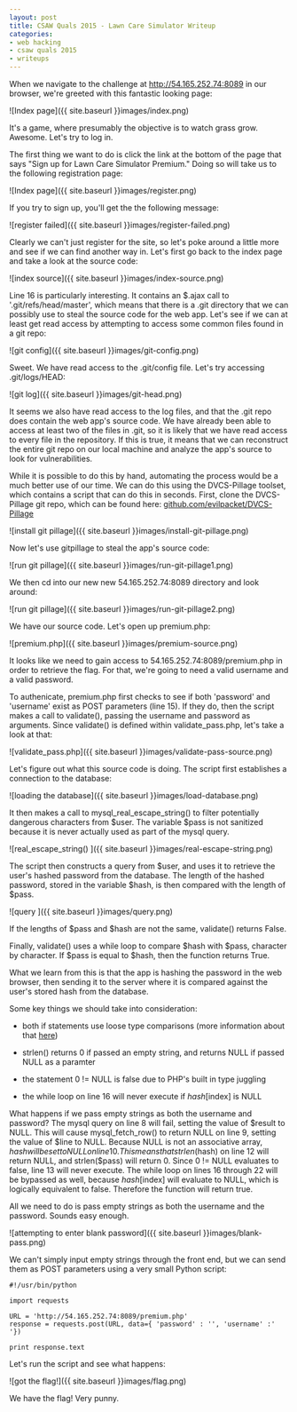 ```yaml
---
layout: post
title: CSAW Quals 2015 - Lawn Care Simulator Writeup
categories:
- web hacking
- csaw quals 2015
- writeups
---
```


When we navigate to the challenge at http://54.165.252.74:8089 in our browser, we're
greeted with this fantastic looking page:

![Index page]({{ site.baseurl }}images/index.png)

It's a game, where presumably the objective is to watch grass grow. Awesome. Let's try
to log in.

The first thing we want to do is click the link at the bottom of the page that says
"Sign up for Lawn Care Simulator Premium." Doing so will take us to the following
registration page:

![Index page]({{ site.baseurl }}images/register.png)

If you try to sign up, you'll get the the following message:

![register failed]({{ site.baseurl }}images/register-failed.png)

Clearly we can't just register for the site, so let's poke around a little more and see if we can find another way in. Let's first go back to the index page and take a look at the source code:

![index source]({{ site.baseurl }}images/index-source.png)

Line 16 is particularly interesting. It contains an $.ajax call to '.git/refs/head/master', which means that there is a .git directory that we can possibly use to steal the source code for the web app. Let's see if we can at least get read access by attempting to access some common files found in a git repo:

![git config]({{ site.baseurl }}images/git-config.png)

Sweet. We have read access to the .git/config file. Let's try accessing .git/logs/HEAD:

![git log]({{ site.baseurl }}images/git-head.png)

It seems we also have read access to the log files, and that the .git repo does contain the web app's source code. We have already been able to access at least two of the files in .git, so it is likely that we have read access to every file in the repository. If this is true, it means that we can reconstruct the entire git repo on our local machine and analyze the app's source to look for vulnerabilities.

While it is possible to do this by hand, automating the process would be a much better use of our time. We can do this using the DVCS-Pillage toolset, which contains a script that can do this in seconds. First, clone the DVCS-Pillage git repo, which can be found here: [github.com/evilpacket/DVCS-Pillage](https://github.com/evilpacket/DVCS-Pillage)


![install git pillage]({{ site.baseurl }}images/install-git-pillage.png)

Now let's use gitpillage to steal the app's source code:

![run git pillage]({{ site.baseurl }}images/run-git-pillage1.png)

We then cd into our new new 54.165.252.74:8089 directory and look around:

![run git pillage]({{ site.baseurl }}images/run-git-pillage2.png)

We have our source code. Let's open up premium.php:

![premium.php]({{ site.baseurl }}images/premium-source.png)

It looks like we need to gain access to 54.165.252.74:8089/premium.php in order to retrieve the flag. For that, we're going to need a valid username and a valid password.  

To authenicate, premium.php first checks to see if both 'password' and 'username' exist as POST parameters (line 15). If they do, then the script makes a call to validate(), passing the username and password as arguments. Since validate() is defined within validate_pass.php, let's take a look at that:

![validate_pass.php]({{ site.baseurl }}images/validate-pass-source.png)

Let's figure out what this source code is doing. The script first establishes a
connection to the database:

![loading the database]({{ site.baseurl }}images/load-database.png)

It then makes a call to mysql\_real\_escape\_string() to filter potentially dangerous
characters from $user. The variable $pass is not sanitized because it is never actually
used as part of the mysql query.

![real_escape_string() ]({{ site.baseurl }}images/real-escape-string.png)

The script then constructs a query from $user, and uses it to retrieve the user's hashed password from the database. The length of the hashed password, stored in the variable $hash, is then compared with the length of $pass. 

![query ]({{ site.baseurl }}images/query.png)

If the lengths of $pass and $hash are not the same, validate() returns False.

Finally, validate() uses a while loop to compare $hash with $pass, character by character. If $pass is equal to $hash, then the function returns True.

What we learn from this is that the app is hashing the password in the web browser, then sending it to the server where it is compared against the user's stored hash from the database.

Some key things we should take into consideration:

- both if statements use loose type comparisons (more information about that [here](http://www.owasp.org/images/6/6b/PHPMagicTricks-TypeJuggling.pdf))

- strlen() returns 0 if passed an empty string, and returns NULL if passed NULL as a paramter

- the statement 0 != NULL is false due to PHP's built in type juggling
	
- the while loop on line 16 will never execute if $hash[$index] is NULL

What happens if we pass empty strings as both the username and password? The mysql query on line 8 will fail, setting the value of $result to NULL. This will cause mysql\_fetch\_row() to return NULL on line 9, setting the value of $line to NULL. Because NULL is not an associative array, $hash will be set to NULL on line 10.  This means that strlen($hash) on line 12 will return NULL, and strlen($pass) will return 0. Since 0 != NULL evaluates to false, line 13 will never execute. The while loop on lines 16 through 22 will be bypassed as well, because $hash[$index] will evaluate to NULL, which is logically equivalent to false. Therefore the function will return true.

All we need to do is pass empty strings as both the username and the password. Sounds
easy enough. 

![attempting to enter blank password]({{ site.baseurl }}images/blank-pass.png)

We can't simply input empty strings through the front end, but we can send them
as POST parameters using a very small Python script:

	#!/usr/bin/python

	import requests
	
	URL = 'http://54.165.252.74:8089/premium.php'
	response = requests.post(URL, data={ 'password' : '', 'username' :' '})
	
	print response.text


Let's run the script and see what happens:

![got the flag!]({{ site.baseurl }}images/flag.png)

We have the flag! Very punny.
